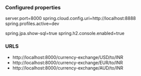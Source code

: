 ### Configured properties
server.port=8000
spring.cloud.config.uri=http://localhost:8888
spring.profiles.active=dev

spring.jpa.show-sql=true
spring.h2.console.enabled=true

### URLS
- http://localhost:8000/currency-exchange/USD/to/INR
- http://localhost:8000/currency-exchange/EUR/to/INR
- http://localhost:8000/currency-exchange/AUD/to/INR




